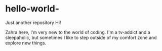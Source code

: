 # hello-world-
Just another repository 
Hi! 

Zahra here, I'm very new to the world of coding.
I'm a tv-addict and a sleepaholic, but sometimes I like to step outside of my comfort zone and explore new things. 



